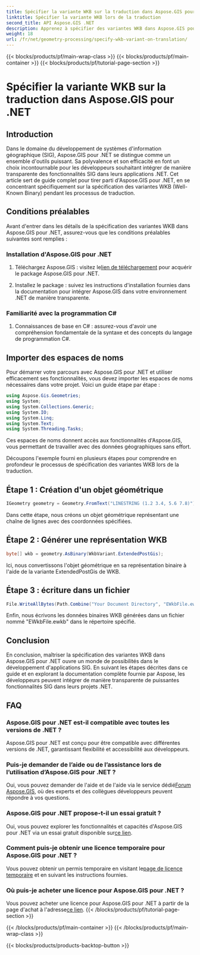 ```yaml
---
title: Spécifier la variante WKB sur la traduction dans Aspose.GIS pour .NET
linktitle: Spécifier la variante WKB lors de la traduction
second_title: API Aspose.GIS .NET
description: Apprenez à spécifier des variantes WKB dans Aspose.GIS pour .NET sans effort grâce à ce guide complet. Boostez vos compétences en développement SIG.
weight: 18
url: /fr/net/geometry-processing/specify-wkb-variant-on-translation/
---
```


{{< blocks/products/pf/main-wrap-class >}}
{{< blocks/products/pf/main-container >}}
{{< blocks/products/pf/tutorial-page-section >}}

# Spécifier la variante WKB sur la traduction dans Aspose.GIS pour .NET

## Introduction
Dans le domaine du développement de systèmes d'information géographique (SIG), Aspose.GIS pour .NET se distingue comme un ensemble d'outils puissant. Sa polyvalence et son efficacité en font un choix incontournable pour les développeurs souhaitant intégrer de manière transparente des fonctionnalités SIG dans leurs applications .NET. Cet article sert de guide complet pour tirer parti d'Aspose.GIS pour .NET, en se concentrant spécifiquement sur la spécification des variantes WKB (Well-Known Binary) pendant les processus de traduction.
## Conditions préalables
Avant d'entrer dans les détails de la spécification des variantes WKB dans Aspose.GIS pour .NET, assurez-vous que les conditions préalables suivantes sont remplies :
### Installation d'Aspose.GIS pour .NET
1. Téléchargez Aspose.GIS : visitez le[lien de téléchargement](https://releases.aspose.com/gis/net/) pour acquérir le package Aspose.GIS pour .NET.
   
2. Installez le package : suivez les instructions d'installation fournies dans la documentation pour intégrer Aspose.GIS dans votre environnement .NET de manière transparente.
### Familiarité avec la programmation C#
1. Connaissances de base en C# : assurez-vous d'avoir une compréhension fondamentale de la syntaxe et des concepts du langage de programmation C#.

## Importer des espaces de noms
Pour démarrer votre parcours avec Aspose.GIS pour .NET et utiliser efficacement ses fonctionnalités, vous devez importer les espaces de noms nécessaires dans votre projet. Voici un guide étape par étape :

```csharp
using Aspose.Gis.Geometries;
using System;
using System.Collections.Generic;
using System.IO;
using System.Linq;
using System.Text;
using System.Threading.Tasks;
```
Ces espaces de noms donnent accès aux fonctionnalités d'Aspose.GIS, vous permettant de travailler avec des données géographiques sans effort.

Découpons l'exemple fourni en plusieurs étapes pour comprendre en profondeur le processus de spécification des variantes WKB lors de la traduction.
## Étape 1 : Création d'un objet géométrique
```csharp
IGeometry geometry = Geometry.FromText("LINESTRING (1.2 3.4, 5.6 7.8)");
```
Dans cette étape, nous créons un objet géométrique représentant une chaîne de lignes avec des coordonnées spécifiées.
## Étape 2 : Générer une représentation WKB
```csharp
byte[] wkb = geometry.AsBinary(WkbVariant.ExtendedPostGis);
```
Ici, nous convertissons l'objet géométrique en sa représentation binaire à l'aide de la variante ExtendedPostGis de WKB.
## Étape 3 : écriture dans un fichier
```csharp
File.WriteAllBytes(Path.Combine("Your Document Directory", "EWkbFile.ewkb"), wkb);
```
Enfin, nous écrivons les données binaires WKB générées dans un fichier nommé "EWkbFile.ewkb" dans le répertoire spécifié.

## Conclusion
En conclusion, maîtriser la spécification des variantes WKB dans Aspose.GIS pour .NET ouvre un monde de possibilités dans le développement d'applications SIG. En suivant les étapes décrites dans ce guide et en explorant la documentation complète fournie par Aspose, les développeurs peuvent intégrer de manière transparente de puissantes fonctionnalités SIG dans leurs projets .NET.
## FAQ
### Aspose.GIS pour .NET est-il compatible avec toutes les versions de .NET ?
Aspose.GIS pour .NET est conçu pour être compatible avec différentes versions de .NET, garantissant flexibilité et accessibilité aux développeurs.
### Puis-je demander de l’aide ou de l’assistance lors de l’utilisation d’Aspose.GIS pour .NET ?
 Oui, vous pouvez demander de l'aide et de l'aide via le service dédié[Forum Aspose.GIS](https://forum.aspose.com/c/gis/33), où des experts et des collègues développeurs peuvent répondre à vos questions.
### Aspose.GIS pour .NET propose-t-il un essai gratuit ?
 Oui, vous pouvez explorer les fonctionnalités et capacités d'Aspose.GIS pour .NET via un essai gratuit disponible sur[ce lien](https://releases.aspose.com/).
### Comment puis-je obtenir une licence temporaire pour Aspose.GIS pour .NET ?
 Vous pouvez obtenir un permis temporaire en visitant le[page de licence temporaire](https://purchase.aspose.com/temporary-license/) et en suivant les instructions fournies.
### Où puis-je acheter une licence pour Aspose.GIS pour .NET ?
 Vous pouvez acheter une licence pour Aspose.GIS pour .NET à partir de la page d'achat à l'adresse[ce lien](https://purchase.aspose.com/buy).
{{< /blocks/products/pf/tutorial-page-section >}}

{{< /blocks/products/pf/main-container >}}
{{< /blocks/products/pf/main-wrap-class >}}

{{< blocks/products/products-backtop-button >}}
